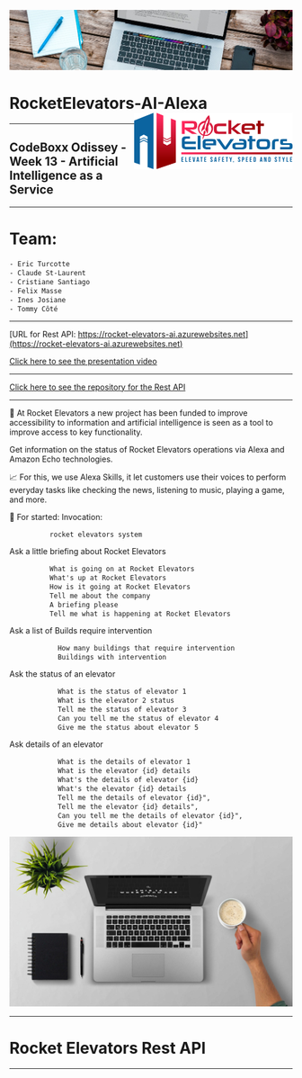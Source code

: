 ![](images/week11photo01.jpg)

# RocketElevators-AI-Alexa <img src="images/R2.png" align="right" alt="Rocket Elevators logo" width="" height="100">
-----------------------------------------------------------------------------------------------

## CodeBoxx Odissey - Week 13 - Artificial Intelligence as a Service


-----------------------------------------------------------------------------------------------

# Team:

```ssh
- Eric Turcotte
- Claude St-Laurent
- Cristiane Santiago
- Felix Masse
- Ines Josiane
- Tommy Côté
```
-----------------------------------------------------------------------------------------------

[URL for Rest API:  https://rocket-elevators-ai.azurewebsites.net](https://rocket-elevators-ai.azurewebsites.net)

[Click here to see the presentation video](	https://www.youtube.com/watch?v=npTVRcXBt2s)


-----------------------------------------------------------------------------------------------

[Click here to see the repository for the Rest API](https://github.com/cris-s-santiago/Rocket-Elevators-AI-Alexa-Rest-API.git)

-----------------------------------------------------------------------------------------------

🚀 At Rocket Elevators a new project has been funded to improve accessibility to information and artificial intelligence is seen as a tool to improve access to key functionality.

Get information on the status of Rocket Elevators operations via Alexa and Amazon Echo technologies.

📈 For this, we use Alexa Skills, it let customers use their voices to perform everyday tasks like checking the news, listening to music, playing a game, and more.


📌 For started:
Invocation:

              rocket elevators system


Ask a little briefing about Rocket Elevators

              What is going on at Rocket Elevators  
              What's up at Rocket Elevators  
              How is it going at Rocket Elevators  
              Tell me about the company  
              A briefing please  
              Tell me what is happening at Rocket Elevators  
Ask a list of Builds require intervention

                How many buildings that require intervention  
                Buildings with intervention   
Ask the status of an elevator

                What is the status of elevator 1  
                What is the elevator 2 status  
                Tell me the status of elevator 3  
                Can you tell me the status of elevator 4  
                Give me the status about elevator 5
Ask details of an elevator

                What is the details of elevator 1
                What is the elevator {id} details
                What's the details of elevator {id}
                What's the elevator {id} details
                Tell me the details of elevator {id}",
                Tell me the elevator {id} details",
                Can you tell me the details of elevator {id}",
                Give me details about elevator {id}"


![](images/week11photo10.jpg)


-----------------------------------------------------------------------------------------------

# Rocket Elevators Rest API
-----------------------------------------------------------------------------------------------
